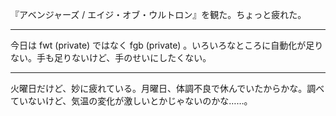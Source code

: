 『アベンジャーズ / エイジ・オブ・ウルトロン』を観た。ちょっと疲れた。

-----

今日は fwt (private) ではなく fgb (private) 。いろいろなところに自動化が足りない。手も足りないけど、手のせいにしたくない。

-----

火曜日だけど、妙に疲れている。月曜日、体調不良で休んでいたからかな。調べていないけど、気温の変化が激しいとかじゃないのかな……。
